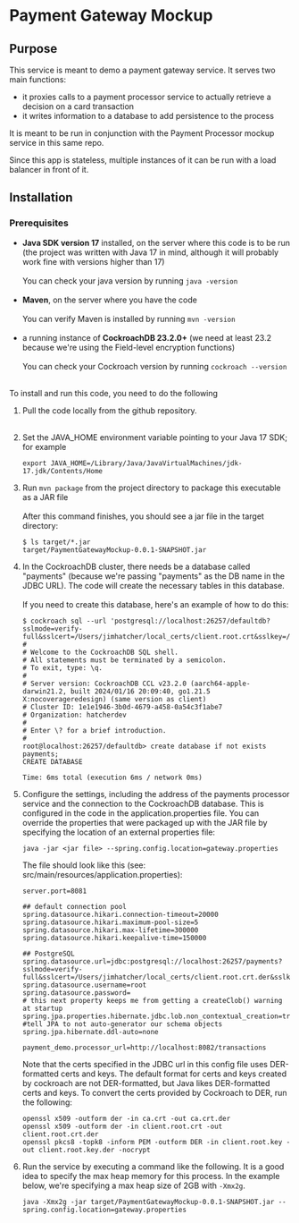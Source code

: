 # Payment Gateway Mockup

## Purpose

This service is meant to demo a payment gateway service.  It serves two main functions:

- it proxies calls to a payment processor service to actually retrieve a decision on a card transaction
- it writes information to a database to add persistence to the process

It is meant to be run in conjunction with the Payment Processor mockup service in this same repo.

Since this app is stateless, multiple instances of it can be run with a load balancer in front of it.

## Installation

### Prerequisites

- **Java SDK version 17** installed, on the server where this code is to be run (the project was written with Java 17 in mind, although it will probably work fine with versions higher than 17)<br/><br/>You can check your java version by running `java -version`<br/><br/>
- **Maven**, on the server where you have the code<br/><br/>You can verify Maven is installed by running `mvn -version`<br/><br/>
- a running instance of **CockroachDB 23.2.0+** (we need at least 23.2 because we're using the Field-level encryption functions)<br/><br/>You can check your Cockroach version by running `cockroach --version`<br/><br/>

To install and run this code, you need to do the following

1. Pull the code locally from the github repository.<br/><br/>

2. Set the JAVA_HOME environment variable pointing to your Java 17 SDK; for example

       export JAVA_HOME=/Library/Java/JavaVirtualMachines/jdk-17.jdk/Contents/Home

3. Run `mvn package` from the project directory to package this executable as a JAR file<br/><br/>After this command finishes, you should see a jar file in the target directory:

       $ ls target/*.jar
       target/PaymentGatewayMockup-0.0.1-SNAPSHOT.jar

4. In the CockroachDB cluster, there needs be a database called "payments" (because we're passing "payments" as the DB name in the JDBC URL).  The code will create the necessary tables in this database.<br/><br/>If you need to create this database, here's an example of how to do this:

       $ cockroach sql --url 'postgresql://localhost:26257/defaultdb?sslmode=verify-full&sslcert=/Users/jimhatcher/local_certs/client.root.crt&sslkey=/Users/jimhatcher/local_certs/client.root.key&sslrootcert=/Users/jimhatcher/local_certs/ca.crt'
       #
       # Welcome to the CockroachDB SQL shell.
       # All statements must be terminated by a semicolon.
       # To exit, type: \q.
       #
       # Server version: CockroachDB CCL v23.2.0 (aarch64-apple-darwin21.2, built 2024/01/16 20:09:40, go1.21.5 X:nocoverageredesign) (same version as client)
       # Cluster ID: 1e1e1946-3b0d-4679-a458-0a54c3f1abe7
       # Organization: hatcherdev
       #
       # Enter \? for a brief introduction.
       #
       root@localhost:26257/defaultdb> create database if not exists payments;                                                                                   
       CREATE DATABASE

       Time: 6ms total (execution 6ms / network 0ms)

5. Configure the settings, including the address of the payments processor service and the connection to the CockroachDB database.  This is configured in the code in the application.properties file.  You can override the properties that were packaged up with the JAR file by specifying the location of an external properties file:

       java -jar <jar file> --spring.config.location=gateway.properties

   The file should look like this (see: src/main/resources/application.properties):

       server.port=8081

       ## default connection pool
       spring.datasource.hikari.connection-timeout=20000
       spring.datasource.hikari.maximum-pool-size=5
       spring.datasource.hikari.max-lifetime=300000
       spring.datasource.hikari.keepalive-time=150000

       ## PostgreSQL
       spring.datasource.url=jdbc:postgresql://localhost:26257/payments?sslmode=verify-full&sslcert=/Users/jimhatcher/local_certs/client.root.crt.der&sslkey=/Users/jimhatcher/local_certs/client.root.key.der&sslrootcert=/Users/jimhatcher/local_certs/ca.crt.der
       spring.datasource.username=root
       spring.datasource.password=
       # this next property keeps me from getting a createClob() warning at startup
       spring.jpa.properties.hibernate.jdbc.lob.non_contextual_creation=true
       #tell JPA to not auto-generator our schema objects
       spring.jpa.hibernate.ddl-auto=none

       payment_demo.processor_url=http://localhost:8082/transactions

    Note that the certs specified in the JDBC url in this config file uses DER-formatted certs and keys.  The default format for certs and keys created by cockroach are not DER-formatted, but Java likes DER-formatted certs and keys.  To convert the certs provided by Cockroach to DER, run the following:

       openssl x509 -outform der -in ca.crt -out ca.crt.der
       openssl x509 -outform der -in client.root.crt -out client.root.crt.der
       openssl pkcs8 -topk8 -inform PEM -outform DER -in client.root.key -out client.root.key.der -nocrypt

6. Run the service by executing a command like the following.  It is a good idea to specify the max heap memory for this process.  In the example below, we're specifying a max heap size of 2GB with `-Xmx2g`. 

       java -Xmx2g -jar target/PaymentGatewayMockup-0.0.1-SNAPSHOT.jar --spring.config.location=gateway.properties